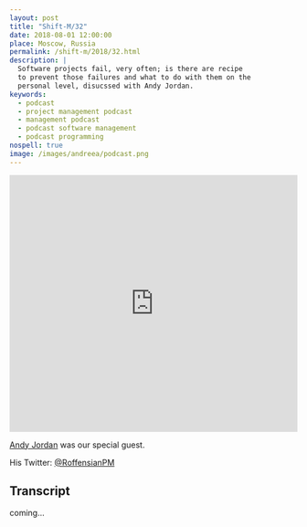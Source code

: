```yaml
---
layout: post
title: "Shift-M/32"
date: 2018-08-01 12:00:00
place: Moscow, Russia
permalink: /shift-m/2018/32.html
description: |
  Software projects fail, very often; is there are recipe
  to prevent those failures and what to do with them on the
  personal level, disucssed with Andy Jordan.
keywords:
  - podcast
  - project management podcast
  - management podcast
  - podcast software management
  - podcast programming
nospell: true
image: /images/andreea/podcast.png
---
```


<iframe width="100%" height="450" scrolling="no" frameborder="no" allow="autoplay" src="https://w.soundcloud.com/player/?url=https%3A//api.soundcloud.com/tracks/481321104%3Fsecret_token%3Ds-CT15d&color=%23ff5500&auto_play=false&hide_related=false&show_comments=true&show_user=true&show_reposts=false&show_teaser=true&visual=true"></iframe>

[Andy Jordan](https://roffensian.com) was our special guest.

His Twitter: [@RoffensianPM](https://twitter.com/RoffensianPM)

## Transcript

coming...


